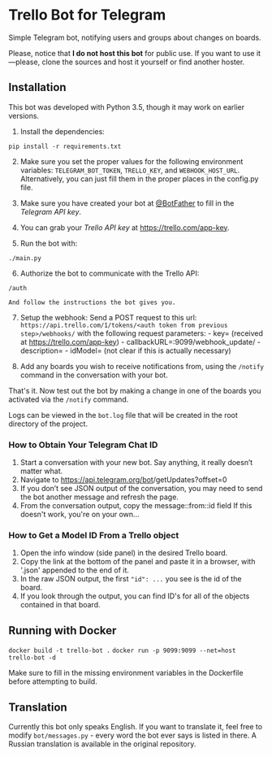 # Trello Bot for Telegram

Simple Telegram bot, notifying users and groups about changes on boards.

Please, notice that __I do not host this bot__ for public use. If you want to
use it—please, clone the sources and host it yourself or find another hoster.

## Installation

This bot was developed with Python 3.5, though it may work on earlier versions.

1. Install the dependencies:

  ```
  pip install -r requirements.txt
  ```

2. Make sure you set the proper values for the following environment variables: `TELEGRAM_BOT_TOKEN`, `TRELLO_KEY`, and `WEBHOOK_HOST_URL`.  Alternatively, you can just fill them in the proper places in the config.py file.

3. Make sure you have created your bot at [@BotFather](https://telegram.me/BotFather) to fill in the _Telegram API key_.

4. You can grab your _Trello API key_ at https://trello.com/app-key.

5. Run the bot with:

  ```
  ./main.py
  ```

6. Authorize the bot to communicate with the Trello API:
  ```
  /auth
  ```
    And follow the instructions the bot gives you.

7. Setup the webhook:
Send a POST request to this url:
`https://api.trello.com/1/tokens/<auth token from previous step>/webhooks/` with the following request parameters:
       - key=<your trello app key> (received at https://trello.com/app-key)
       - callbackURL=<your server url>:9099/webhook_update/<your chat id>
       - description=<write anything>
       - idModel=<Trello id of object to receive notifications from> (not clear if this is actually necessary)

8. Add any boards you wish to receive notifications from, using the `/notify` command in the conversation with your bot.

That's it. Now test out the bot by making a change in one of the boards you activated via the `/notify` command.

Logs can be viewed in the `bot.log` file that will be created in the root directory of the project.

### How to Obtain Your Telegram Chat ID
1. Start a conversation with your new bot. Say anything, it really doesn’t matter what.
2. Navigate to https://api.telegram.org/bot<bot token>/getUpdates?offset=0
3. If you don’t see JSON output of the conversation, you may need to send the bot another message and refresh the page.
4. From the conversation output, copy the message::from::id field
If this doesn't work, you're on your own...

### How to Get a Model ID From a Trello object
1. Open the info window (side panel) in the desired Trello board.  
2. Copy the link at the bottom of the panel and paste it in a browser, with '.json' appended to the end of it.  
3. In the raw JSON output, the first `"id": ...` you see is the id of the board.  
4. If you look through the output, you can find ID's for all of the objects contained in that board.

## Running with Docker

`docker build -t trello-bot .`
`docker run -p 9099:9099 --net=host trello-bot -d`

Make sure to fill in the missing environment variables in the Dockerfile before attempting to build.

## Translation

Currently this bot only speaks English. If you want to translate it, feel free to modify `bot/messages.py` - every word the bot ever says is listed in there.  A Russian translation is available in the original repository.
